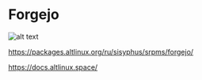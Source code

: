 # Forgejo

![alt text](https://static.wikia.nocookie.net/logopedia/images/2/28/Forgejo.svg)


https://packages.altlinux.org/ru/sisyphus/srpms/forgejo/

https://docs.altlinux.space/